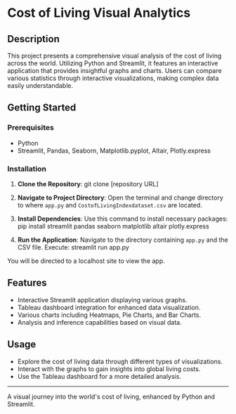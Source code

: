 # Cost of Living Visual Analytics

## Description
This project presents a comprehensive visual analysis of the cost of living across the world. Utilizing Python and Streamlit, it features an interactive application that provides insightful graphs and charts. Users can compare various statistics through interactive visualizations, making complex data easily understandable.

## Getting Started

### Prerequisites
- Python
- Streamlit, Pandas, Seaborn, Matplotlib.pyplot, Altair, Plotly.express

### Installation
1. **Clone the Repository**:
    git clone [repository URL]

2. **Navigate to Project Directory**:
Open the terminal and change directory to where `app.py` and `CostofLivingIndexdataset.csv` are located.

3. **Install Dependencies**:
    Use this command to install necessary packages: 
    pip install streamlit pandas seaborn matplotlib altair plotly.express

4. **Run the Application**:
Navigate to the directory containing `app.py` and the CSV file. Execute:
streamlit run app.py

You will be directed to a localhost site to view the app.

## Features
- Interactive Streamlit application displaying various graphs.
- Tableau dashboard integration for enhanced data visualization.
- Various charts including Heatmaps, Pie Charts, and Bar Charts.
- Analysis and inference capabilities based on visual data.

## Usage
- Explore the cost of living data through different types of visualizations.
- Interact with the graphs to gain insights into global living costs.
- Use the Tableau dashboard for a more detailed analysis.

---

A visual journey into the world's cost of living, enhanced by Python and Streamlit.

